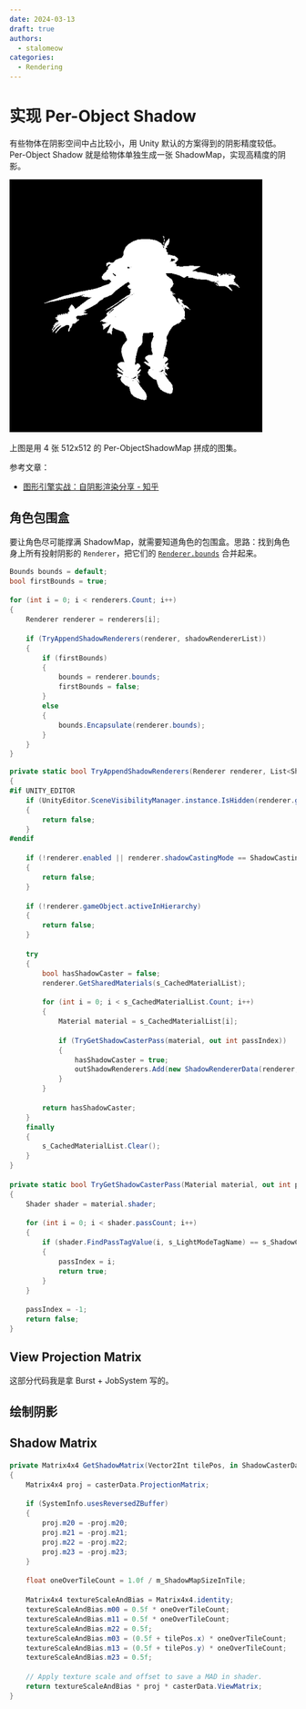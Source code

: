 ```yaml
---
date: 2024-03-13
draft: true
authors:
  - stalomeow
categories:
  - Rendering
---
```


# 实现 Per-Object Shadow

有些物体在阴影空间中占比较小，用 Unity 默认的方案得到的阴影精度较低。Per-Object Shadow 就是给物体单独生成一张 ShadowMap，实现高精度的阴影。

![逐物体阴影图](../../../assets/images/per-object-shadow-map.png)

<!-- more -->

上图是用 4 张 512x512 的 Per-ObjectShadowMap 拼成的图集。

参考文章：

- [图形引擎实战：自阴影渲染分享 - 知乎](https://zhuanlan.zhihu.com/p/667305414)

## 角色包围盒

要让角色尽可能撑满 ShadowMap，就需要知道角色的包围盒。思路：找到角色身上所有投射阴影的 `Renderer`，把它们的 [`Renderer.bounds`](https://docs.unity3d.com/ScriptReference/Renderer-bounds.html) 合并起来。

``` csharp
Bounds bounds = default;
bool firstBounds = true;

for (int i = 0; i < renderers.Count; i++)
{
    Renderer renderer = renderers[i];

    if (TryAppendShadowRenderers(renderer, shadowRendererList))
    {
        if (firstBounds)
        {
            bounds = renderer.bounds;
            firstBounds = false;
        }
        else
        {
            bounds.Encapsulate(renderer.bounds);
        }
    }
}
```

``` csharp
private static bool TryAppendShadowRenderers(Renderer renderer, List<ShadowRendererData> outShadowRenderers)
{
#if UNITY_EDITOR
    if (UnityEditor.SceneVisibilityManager.instance.IsHidden(renderer.gameObject))
    {
        return false;
    }
#endif

    if (!renderer.enabled || renderer.shadowCastingMode == ShadowCastingMode.Off)
    {
        return false;
    }

    if (!renderer.gameObject.activeInHierarchy)
    {
        return false;
    }

    try
    {
        bool hasShadowCaster = false;
        renderer.GetSharedMaterials(s_CachedMaterialList);

        for (int i = 0; i < s_CachedMaterialList.Count; i++)
        {
            Material material = s_CachedMaterialList[i];

            if (TryGetShadowCasterPass(material, out int passIndex))
            {
                hasShadowCaster = true;
                outShadowRenderers.Add(new ShadowRendererData(renderer, material, i, passIndex));
            }
        }

        return hasShadowCaster;
    }
    finally
    {
        s_CachedMaterialList.Clear();
    }
}

private static bool TryGetShadowCasterPass(Material material, out int passIndex)
{
    Shader shader = material.shader;

    for (int i = 0; i < shader.passCount; i++)
    {
        if (shader.FindPassTagValue(i, s_LightModeTagName) == s_ShadowCasterTagId)
        {
            passIndex = i;
            return true;
        }
    }

    passIndex = -1;
    return false;
}
```

## View Projection Matrix

这部分代码我是拿 Burst + JobSystem 写的。

## 绘制阴影

## Shadow Matrix

``` csharp
private Matrix4x4 GetShadowMatrix(Vector2Int tilePos, in ShadowCasterData casterData)
{
    Matrix4x4 proj = casterData.ProjectionMatrix;

    if (SystemInfo.usesReversedZBuffer)
    {
        proj.m20 = -proj.m20;
        proj.m21 = -proj.m21;
        proj.m22 = -proj.m22;
        proj.m23 = -proj.m23;
    }

    float oneOverTileCount = 1.0f / m_ShadowMapSizeInTile;

    Matrix4x4 textureScaleAndBias = Matrix4x4.identity;
    textureScaleAndBias.m00 = 0.5f * oneOverTileCount;
    textureScaleAndBias.m11 = 0.5f * oneOverTileCount;
    textureScaleAndBias.m22 = 0.5f;
    textureScaleAndBias.m03 = (0.5f + tilePos.x) * oneOverTileCount;
    textureScaleAndBias.m13 = (0.5f + tilePos.y) * oneOverTileCount;
    textureScaleAndBias.m23 = 0.5f;

    // Apply texture scale and offset to save a MAD in shader.
    return textureScaleAndBias * proj * casterData.ViewMatrix;
}
```
